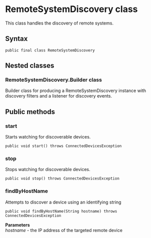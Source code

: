 # RemoteSystemDiscovery class
This class handles the discovery of remote systems.

## Syntax
`public final class RemoteSystemDiscovery`

## Nested classes

### RemoteSystemDiscovery.Builder class
Builder class for producing a RemoteSystemDiscovery instance with discovery filters and a listener for discovery events.

## Public methods

### start
Starts watching for discoverable devices.

`public void start() throws ConnectedDevicesException`

### stop
Stops watching for discoverable devices.

`public void stop() throws ConnectedDevicesException`

### findByHostName
Attempts to discover a device using an identifying string

`public void findByHostName(String hostname) throws ConnectedDevicesException`

**Parameters**  
*hostname* - the IP address of the targeted remote device